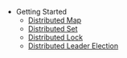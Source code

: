 * Getting Started
  * [Distributed Map](#distributedmap)
  * [Distributed Set](#distributedset)
  * [Distributed Lock](#distributedlock)
  * [Distributed Leader Election](#distributedleaderelection)